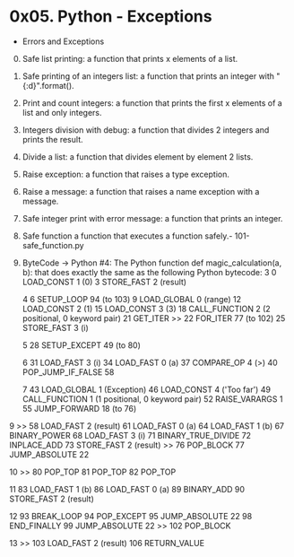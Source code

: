 # 0x05. Python - Exceptions
- Errors and Exceptions
0. Safe list printing:
   a function that prints x elements of a list.
1. Safe printing of an integers list:
   a function that prints an integer with "{:d}".format().
2. Print and count integers:
   a function that prints the first x elements of a list and only integers.
3. Integers division with debug:
   a function that divides 2 integers and prints the result.
4. Divide a list:
   a function that divides element by element 2 lists.
5. Raise exception:
    a function that raises a type exception.
6. Raise a message:
   a function that raises a name exception with a message.
7. Safe integer print with error message:
   a function that prints an integer.
8. Safe function
   a function that executes a function safely.- 101-safe_function.py
9. ByteCode -> Python #4:
   The Python function def magic_calculation(a, b): that does exactly the same
   as the following Python bytecode:
      	  3           0 LOAD_CONST               1 (0)
              	      3 STORE_FAST               2 (result)

  	  4           6 SETUP_LOOP              94 (to 103)
             	      9 LOAD_GLOBAL              0 (range)
             	      12 LOAD_CONST               2 (1)
             	      15 LOAD_CONST               3 (3)
             	      18 CALL_FUNCTION            2 (2 positional, 0 keyword pair)
             	      21 GET_ITER
       		  >>  22 FOR_ITER                77 (to 102)
             	  25 STORE_FAST               3 (i)

	5          28 SETUP_EXCEPT            49 (to 80)

  	  6          31 LOAD_FAST                3 (i)
             34 LOAD_FAST                0 (a)
             37 COMPARE_OP               4 (>)
             40 POP_JUMP_IF_FALSE       58

 	 7          43 LOAD_GLOBAL              1 (Exception)
             46 LOAD_CONST               4 ('Too far')
             49 CALL_FUNCTION            1 (1 positional, 0 keyword pair)
             52 RAISE_VARARGS            1
             55 JUMP_FORWARD            18 (to 76)

  9     >>   58 LOAD_FAST                2 (result)
             61 LOAD_FAST                0 (a)
             64 LOAD_FAST                1 (b)
             67 BINARY_POWER
             68 LOAD_FAST                3 (i)
             71 BINARY_TRUE_DIVIDE
             72 INPLACE_ADD
             73 STORE_FAST               2 (result)
        >>   76 POP_BLOCK
             77 JUMP_ABSOLUTE           22

 10     >>   80 POP_TOP
             81 POP_TOP
             82 POP_TOP

 11          83 LOAD_FAST                1 (b)
             86 LOAD_FAST                0 (a)
             89 BINARY_ADD
             90 STORE_FAST               2 (result)

 12          93 BREAK_LOOP
             94 POP_EXCEPT
             95 JUMP_ABSOLUTE           22
             98 END_FINALLY
             99 JUMP_ABSOLUTE           22
        >>  102 POP_BLOCK

 13     >>  103 LOAD_FAST                2 (result)
            106 RETURN_VALUE